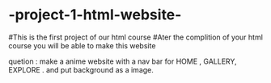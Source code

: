 # -project-1-html-website-
#This is the first project of our html course 
#Ater the complition of your html course you will be able to make this website 


quetion : make a anime website with a nav bar for HOME , GALLERY, EXPLORE . and put background as a image.

